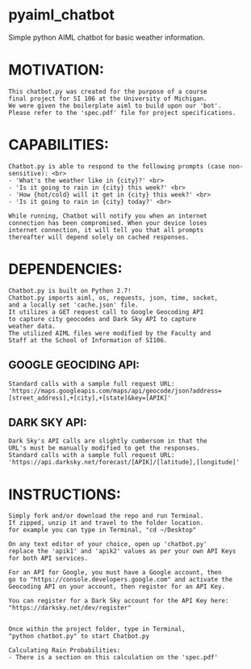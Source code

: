 # pyaiml_chatbot
Simple python AIML chatbot for basic weather information.

# MOTIVATION:
	This chatbot.py was created for the purpose of a course
	final project for SI 106 at the University of Michigan.
	We were given the boilerplate aiml to build upon our 'bot'.
	Please refer to the 'spec.pdf' file for project specifications.


# CAPABILITIES:
	Chatbot.py is able to respond to the following prompts (case non-sensitive): <br>
	- 'What's the weather like in {city}?' <br>
	- 'Is it going to rain in {city} this week?' <br>
	- 'How {hot/cold} will it get in {city} this week?' <br>
	- 'Is it going to rain in {city} today?' <br>

	While running, Chatbot will notify you when an internet
	connection has been compromised. When your device loses
	internet connection, it will tell you that all prompts
	thereafter will depend solely on cached responses.


# DEPENDENCIES:
	Chatbot.py is built on Python 2.7!
	Chatbot.py imports aiml, os, requests, json, time, socket,
	and a locally set 'cache.json' file.
	It utilizes a GET request call to Google Geocoding API
	to capture city geocodes and Dark Sky API to capture
	weather data.
	The utilized AIML files were modified by the Faculty and
	Staff at the School of Information of SI106.


## GOOGLE GEOCIDING API:
	Standard calls with a sample full request URL:
	'https://maps.googleapis.com/maps/api/geocode/json?address=[street_address],+[city],+[state]&key=[APIK]'


## DARK SKY API:
	Dark Sky's API calls are slightly cumbersom in that the
	URL's must be manually modified to get the responses.
	Standard calls with a sample full request URL:
	'https://api.darksky.net/forecast/[APIK]/[latitude],[longitude]'


# INSTRUCTIONS:
	Simply fork and/or download the repo and run Terminal.
	If zipped, unzip it and travel to the folder location.
	for example you can type in Terminal, "cd ~/Desktop"

	On any text editor of your choice, open up 'chatbot.py'
	replace the 'apik1' and 'apik2' values as per your own API Keys
	for both API services.

	For an API for Google, you must have a Google account, then
	go to "https://console.developers.google.com" and activate the
	Geocoding API on your account, then register for an API Key.

	You can register for a Dark Sky account for the API Key here:
	"https://darksky.net/dev/register"


	Once within the project folder, type in Terminal,
	"python chatbot.py" to start Chatbot.py

	Calculating Rain Probabilities:
	- There is a section on this calculation on the 'spec.pdf'
